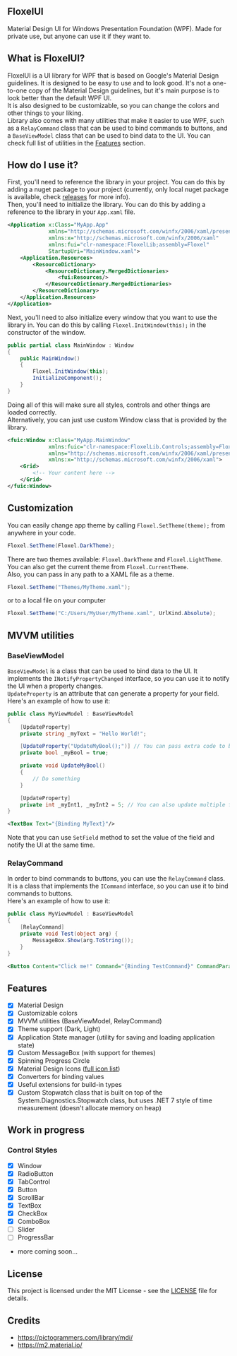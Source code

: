 ## FloxelUI
Material Design UI for Windows Presentation Foundation (WPF). Made for private use, but anyone can use it if they want to.

## What is FloxelUI?
FloxelUI is a UI library for WPF that is based on Google's Material Design guidelines. It is designed to be easy to use and to look good. It's not a one-to-one copy of the Material Design guidelines, but it's main purpose is to look better than the default WPF UI.  
It is also designed to be customizable, so you can change the colors and other things to your liking.  
Library also comes with many utilities that make it easier to use WPF, such as a `RelayCommand` class that can be used to bind commands to buttons, and a `BaseViewModel` class that can be used to bind data to the UI. You can check full list of utilities in the [Features](#features) section.

## How do I use it?
First, you'll need to reference the library in your project. You can do this by adding a nuget package to your project (currently, only local nuget package is available, check [releases](https://github.com/prevter/floxelui/releases) for more info).    
Then, you'll need to initialize the library. You can do this by adding a reference to the library in your `App.xaml` file.
```xml
<Application x:Class="MyApp.App"
             xmlns="http://schemas.microsoft.com/winfx/2006/xaml/presentation"
             xmlns:x="http://schemas.microsoft.com/winfx/2006/xaml"
             xmlns:fui="clr-namespace:FloxelLib;assembly=Floxel"
             StartupUri="MainWindow.xaml">
    <Application.Resources>
        <ResourceDictionary>
            <ResourceDictionary.MergedDictionaries>
                <fui:Resources/>
            </ResourceDictionary.MergedDictionaries>
        </ResourceDictionary>
    </Application.Resources>
</Application>
```
Next, you'll need to also initialize every window that you want to use the library in. You can do this by calling `Floxel.InitWindow(this);` in the constructor of the window.
```csharp
public partial class MainWindow : Window
{
	public MainWindow()
	{
		Floxel.InitWindow(this);
		InitializeComponent();
	}
}
```
Doing all of this will make sure all styles, controls and other things are loaded correctly.  
Alternatively, you can just use custom Window class that is provided by the library.  
```xml
<fuic:Window x:Class="MyApp.MainWindow"
             xmlns:fuic="clr-namespace:FloxelLib.Controls;assembly=Floxel"
             xmlns="http://schemas.microsoft.com/winfx/2006/xaml/presentation"
             xmlns:x="http://schemas.microsoft.com/winfx/2006/xaml">
    <Grid>
        <!-- Your content here -->
    </Grid>
</fuic:Window>
```

## Customization
You can easily change app theme by calling `Floxel.SetTheme(theme);` from anywhere in your code.  
```csharp
Floxel.SetTheme(Floxel.DarkTheme);
```
There are two themes available: `Floxel.DarkTheme` and `Floxel.LightTheme`.  
You can also get the current theme from `Floxel.CurrentTheme`.  
Also, you can pass in any path to a XAML file as a theme.  
```csharp
Floxel.SetTheme("Themes/MyTheme.xaml");
```
or to a local file on your computer
```csharp
Floxel.SetTheme("C:/Users/MyUser/MyTheme.xaml", UrlKind.Absolute);
```


## MVVM utilities
### BaseViewModel
`BaseViewModel` is a class that can be used to bind data to the UI. It implements the `INotifyPropertyChanged` interface, so you can use it to notify the UI when a property changes.  
`UpdateProperty` is an attribute that can generate a property for your field.
Here's an example of how to use it:
```csharp
public class MyViewModel : BaseViewModel
{
    [UpdateProperty]
    private string _myText = "Hello World!";

    [UpdateProperty("UpdateMyBool();")] // You can pass extra code to be executed when the property changes
    private bool _myBool = true;

    private void UpdateMyBool() 
    {
        // Do something
    }

    [UpdateProperty]
    private int _myInt1, _myInt2 = 5; // You can also update multiple fields at once
}
```
```xml
<TextBox Text="{Binding MyText}"/>
```
Note that you can use `SetField` method to set the value of the field and notify the UI at the same time.

### RelayCommand
In order to bind commands to buttons, you can use the `RelayCommand` class. It is a class that implements the `ICommand` interface, so you can use it to bind commands to buttons.  
Here's an example of how to use it:
```csharp
public class MyViewModel : BaseViewModel
{
    [RelayCommand]
    private void Test(object arg) {
        MessageBox.Show(arg.ToString());
    }
}
```
```xml
<Button Content="Click me!" Command="{Binding TestCommand}" CommandParameter="Hello World!"/>
```

## Features
- [x] Material Design
- [x] Customizable colors
- [x] MVVM utilities (BaseViewModel, RelayCommand)
- [x] Theme support (Dark, Light)
- [x] Application State manager (utility for saving and loading application state)
- [x] Custom MessageBox (with support for themes)
- [x] Spinning Progress Circle
- [x] Material Design Icons ([full icon list](https://pictogrammers.com/library/mdi/))
- [x] Converters for binding values
- [x] Useful extensions for build-in types
- [x] Custom Stopwatch class that is built on top of the System.Diagnostics.Stopwatch class, but uses .NET 7 style of time measurement (doesn't allocate memory on heap)

## Work in progress
### Control Styles
- [x] Window
- [x] RadioButton
- [x] TabControl
- [x] Button 
- [x] ScrollBar
- [x] TextBox
- [x] CheckBox
- [x] ComboBox
- [ ] Slider
- [ ] ProgressBar
- more coming soon...

## License
This project is licensed under the MIT License - see the [LICENSE](LICENSE.md) file for details.

## Credits
- https://pictogrammers.com/library/mdi/
- https://m2.material.io/